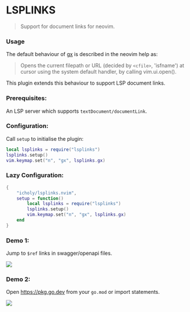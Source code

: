 # LSPLINKS

> Support for document links for neovim.

### Usage

The default behaviour of [gx](https://neovim.io/doc/user/various.html#gx) is described in the neovim help as:

> Opens the current filepath or URL (decided by
> `<cfile>`, 'isfname') at cursor using the system
> default handler, by calling vim.ui.open().

This plugin extends this behaviour to support LSP document links.

### Prerequisites:

An LSP server which supports `textDocument/documentLink`.

### Configuration:

Call `setup` to initialise the plugin:

``` lua
local lsplinks = require("lsplinks")
lsplinks.setup()
vim.keymap.set("n", "gx", lsplinks.gx)
```

### Lazy Configuration:

``` lua
{
    "icholy/lsplinks.nvim",
    setup = function()
        local lsplinks = require("lsplinks")
        lsplinks.setup()
        vim.keymap.set("n", "gx", lsplinks.gx)
    end
}
```

### Demo 1:

Jump to `$ref` links in swagger/openapi files.

![](https://private-user-images.githubusercontent.com/943597/311519883-3f41f659-7b4a-407d-900b-2070ded22e6c.gif?jwt=eyJhbGciOiJIUzI1NiIsInR5cCI6IkpXVCJ9.eyJpc3MiOiJnaXRodWIuY29tIiwiYXVkIjoicmF3LmdpdGh1YnVzZXJjb250ZW50LmNvbSIsImtleSI6ImtleTUiLCJleHAiOjE3MTAwODM2MjksIm5iZiI6MTcxMDA4MzMyOSwicGF0aCI6Ii85NDM1OTcvMzExNTE5ODgzLTNmNDFmNjU5LTdiNGEtNDA3ZC05MDBiLTIwNzBkZWQyMmU2Yy5naWY_WC1BbXotQWxnb3JpdGhtPUFXUzQtSE1BQy1TSEEyNTYmWC1BbXotQ3JlZGVudGlhbD1BS0lBVkNPRFlMU0E1M1BRSzRaQSUyRjIwMjQwMzEwJTJGdXMtZWFzdC0xJTJGczMlMkZhd3M0X3JlcXVlc3QmWC1BbXotRGF0ZT0yMDI0MDMxMFQxNTA4NDlaJlgtQW16LUV4cGlyZXM9MzAwJlgtQW16LVNpZ25hdHVyZT0yZWY3NDJlNzM0Yjg4ZjY2YzdiN2MxMzJiYmJmYzNiMjJhMzM4MzA5NDNjYjU2YjQ0ZTQ1OWQ1NDRjMDVmZDJhJlgtQW16LVNpZ25lZEhlYWRlcnM9aG9zdCZhY3Rvcl9pZD0wJmtleV9pZD0wJnJlcG9faWQ9MCJ9.zL6arz5Yy2w30xoH87aVexN82vgqYWVqI0sOjSrRhpM)

### Demo 2: 

Open https://pkg.go.dev from your `go.mod` or import statements.

![](https://private-user-images.githubusercontent.com/943597/311519889-d96e39b5-508b-4efb-ac33-044de88dacce.gif?jwt=eyJhbGciOiJIUzI1NiIsInR5cCI6IkpXVCJ9.eyJpc3MiOiJnaXRodWIuY29tIiwiYXVkIjoicmF3LmdpdGh1YnVzZXJjb250ZW50LmNvbSIsImtleSI6ImtleTUiLCJleHAiOjE3MTAwODM2MjksIm5iZiI6MTcxMDA4MzMyOSwicGF0aCI6Ii85NDM1OTcvMzExNTE5ODg5LWQ5NmUzOWI1LTUwOGItNGVmYi1hYzMzLTA0NGRlODhkYWNjZS5naWY_WC1BbXotQWxnb3JpdGhtPUFXUzQtSE1BQy1TSEEyNTYmWC1BbXotQ3JlZGVudGlhbD1BS0lBVkNPRFlMU0E1M1BRSzRaQSUyRjIwMjQwMzEwJTJGdXMtZWFzdC0xJTJGczMlMkZhd3M0X3JlcXVlc3QmWC1BbXotRGF0ZT0yMDI0MDMxMFQxNTA4NDlaJlgtQW16LUV4cGlyZXM9MzAwJlgtQW16LVNpZ25hdHVyZT0xMDRlNmQwNjVmMTI0MTQ3M2Y5ODg0ZTA0OWRkZmRjMDJmNzcyZTRlMDVkOTY3YmZiNGU5NDhiMTVkMTlhMTNlJlgtQW16LVNpZ25lZEhlYWRlcnM9aG9zdCZhY3Rvcl9pZD0wJmtleV9pZD0wJnJlcG9faWQ9MCJ9.YfjiA1GRBqOQZXQzC6Oh2mtz8Sycr2zsQmzM1u9dCMY)
